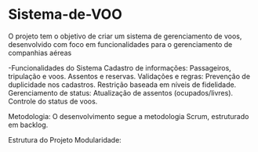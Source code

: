 # Sistema-de-VOO


O projeto tem o objetivo de criar um sistema de gerenciamento de voos, desenvolvido com foco em funcionalidades para o gerenciamento de companhias aéreas

-Funcionalidades do Sistema
Cadastro de informações:
Passageiros, tripulação e voos.
Assentos e reservas.
Validações e regras:
Prevenção de duplicidade nos cadastros.
Restrição baseada em níveis de fidelidade.
Gerenciamento de status:
Atualização de assentos (ocupados/livres).
Controle do status de voos.

Metodologia:
O desenvolvimento segue a metodologia Scrum, estruturado em backlog.

Estrutura do Projeto
Modularidade: 
